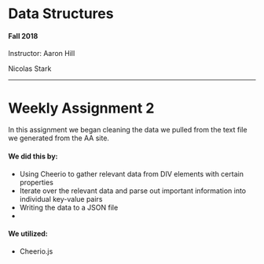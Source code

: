 # Data Structures
####  Fall 2018

Instructor: Aaron Hill

Nicolas Stark
_______________

# Weekly Assignment 2
In this assignment we began cleaning the data we pulled from the text file we generated from the AA site.

#### We did this by:

* Using Cheerio to gather relevant data from DIV elements with certain properties
* Iterate over the relevant data and parse out important information into individual key-value pairs
* Writing the data to a JSON file
* 
#### We utilized:

* Cheerio.js

